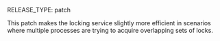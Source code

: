 RELEASE_TYPE: patch

This patch makes the locking service slightly more efficient in scenarios where multiple processes are trying to acquire overlapping sets of locks.